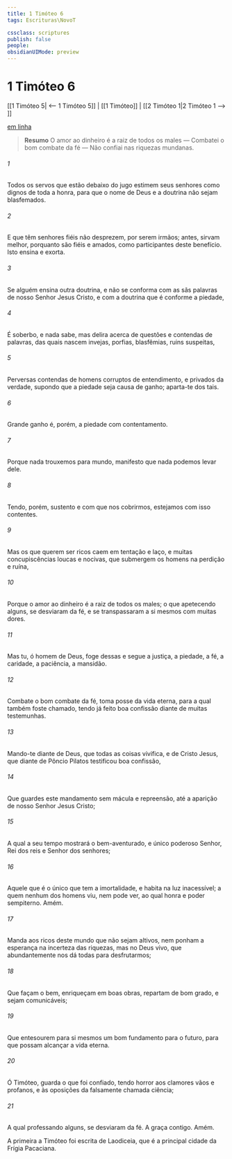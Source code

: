 ```yaml
---
title: 1 Timóteo 6
tags: Escrituras\NovoT

cssclass: scriptures
publish: false
people:
obsidianUIMode: preview
---
```


# 1 Timóteo 6
[[1 Timóteo 5| <-- 1 Timóteo 5]] | [[1 Timóteo]] | [[2 Timóteo 1|2 Timóteo 1 --> ]]

[em linha](https://churchofjesuschrist.org/study/scriptures/nt/1-tim/6?lang=por)

> __Resumo__
O amor ao dinheiro é a raiz de todos os males — Combatei o bom combate da fé — Não confiai nas riquezas mundanas.

###### 1 
Todos os servos que estão debaixo do jugo estimem seus senhores como dignos de toda a honra, para que o nome de Deus e a doutrina não sejam blasfemados.

###### 2 
E  que têm senhores fiéis não  desprezem, por serem irmãos; antes,  sirvam melhor, porquanto são fiéis e amados, como  participantes deste benefício. Isto ensina e exorta.

###### 3 
Se alguém ensina  outra doutrina, e não se conforma com as sãs palavras de nosso Senhor Jesus Cristo, e com a doutrina que é conforme a piedade,

###### 4 
É soberbo, e nada sabe, mas delira acerca de questões e contendas de palavras, das quais nascem invejas, porfias, blasfêmias, ruins suspeitas,

###### 5 
Perversas contendas de homens corruptos de entendimento, e privados da verdade, supondo que a piedade seja causa de ganho; aparta-te dos tais.

###### 6 
Grande ganho é, porém, a piedade com contentamento.

###### 7 
Porque nada trouxemos para  mundo,  manifesto  que nada podemos levar dele.

###### 8 
Tendo, porém, sustento e com que nos cobrirmos, estejamos com isso contentes.

###### 9 
Mas os que querem ser ricos caem em tentação e  laço, e  muitas concupiscências loucas e nocivas, que submergem os homens na perdição e ruína,

###### 10 
Porque o amor ao dinheiro é a raiz de todos os males; o que apetecendo alguns, se desviaram da fé, e se transpassaram a si mesmos com muitas dores.

###### 11 
Mas tu, ó homem de Deus, foge dessas  e segue a justiça, a piedade, a fé, a caridade, a paciência, a mansidão.

###### 12 
Combate o bom combate da fé, toma posse da vida eterna, para a qual também foste chamado, tendo já feito boa confissão diante de muitas testemunhas.

###### 13 
Mando-te diante de Deus, que todas as coisas vivifica, e de Cristo Jesus, que diante de Pôncio Pilatos testificou boa confissão,

###### 14 
Que guardes este mandamento sem mácula e repreensão, até a aparição de nosso Senhor Jesus Cristo;

###### 15 
A qual a seu tempo mostrará o bem-aventurado, e único poderoso Senhor, Rei dos reis e Senhor dos senhores;

###### 16 
Aquele que é o único que tem a imortalidade, e habita na luz inacessível; a quem nenhum dos homens viu, nem pode ver, ao qual  honra e poder sempiterno. Amém.

###### 17 
Manda aos ricos deste mundo que não sejam altivos, nem ponham a esperança na incerteza das riquezas, mas no Deus vivo, que abundantemente nos dá todas  para  desfrutarmos;

###### 18 
Que façam o bem, enriqueçam em boas obras, repartam de bom grado, e sejam comunicáveis;

###### 19 
Que entesourem para si mesmos um bom fundamento para o futuro, para que possam alcançar a vida eterna.

###### 20 
Ó Timóteo, guarda o que  foi confiado, tendo horror aos clamores vãos e profanos, e às oposições da falsamente chamada ciência;

###### 21 
A qual professando alguns, se desviaram da fé. A graça  contigo. Amém.

A primeira  a Timóteo foi escrita de Laodiceia, que é a principal cidade da Frígia Pacaciana.

